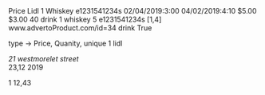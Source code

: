 <offer>
	<type>Price</type>
	<shop>Lidl</shop>
	</shopid>1</shopid>
	<poductName>Whiskey</poductName>
	<productBarcode>e1231541234s</productBarcode>
	<startData>02/04/2019:3:00</startData>
	<endData>04/02/2019:4:10</endData>
	<orgrinalPrice>$5.00</orgrinalPrice>
	<discountPrice>$3.00</discountPrice>
	<percentageDiscounted>40</percentageDiscounted>
	<typeProduct>drink</typeProduct>
	<productID>1</productID>
</offer>

<product>
	<name>whiskey</name>
	<price>5</price>
	<barcode>e1231541234s</barcode>
	<knowSellersID>[1,4]</knowSellersID>
	<picture>www.advertoProduct.com/id=34</picture>
	<type>drink</type>
	<ageRestricted>True</ageRestricted>
	
</product>


type -> Price, Quanity, unique
<shop>
	<id>1</id>
	<name>lidl</name>
	<locations>
		<address>21 westmorelet street</address>
		<latlng>23,12</latlng>
	</locations>
	<timeStarted>2019</timeStarted>
	<type>
</shop>


<user>
	<userId>1</userId>
	<userlocation>12,43</userlocation>
</user>
